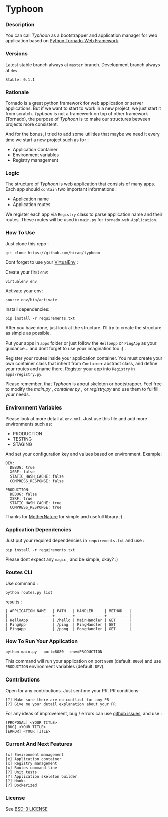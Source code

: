 # Typhoon

### Description

You can call _Typhoon_ as a bootstrapper and application manager for web application based on [Python Tornado Web Framework](http://www.tornadoweb.org).

### Versions

Latest stable branch always at `master` branch.  Development branch always at `dev`.

```
Stable: 0.1.1
```

### Rationale

Tornado is a great python framework for web application or server applications.  But if we want to start to work in a new project, we just start it from scratch.  _Typhoon_ is not a framework on top of other framework (Tornado), the purpose of _Typhoon_ is to make our structures between projects more consistent.  

And for the bonus, i tried to add some utilities that maybe we need it every time we start a new project such as for :

- Application Container
- Environment variables
- Registry management

### Logic

The structure of _Typhoon_ is web application that consists of many apps.  Each app should `contain` two important informations :

- Application name
- Application routes

We register each app via `Registry` class to parse application name and their routes.  These routes will be used in `main.py` for `tornado.web.Application`.

### How To Use

Just clone this repo :

```
git clone https://github.com/hiraq/typhoon
```

Dont forget to use your [VirtualEnv](https://github.com/pypa/virtualenv) :

Create your first `env`:

```
virtualenv env
```
Activate your env:

```
source env/bin/activate
```

Install dependencies:

```
pip install -r requirements.txt
```

After you have done, just look at the structure.  I'll try to create the structure as simple as possible.

Put your apps in `apps` folder or just follow the `HelloApp` or `PingApp` as your guidance....and dont forget to use your imagination too :) .

Register your routes inside your application container.  You must create your own container class that inherit from
`Container` abstract class, and define your routes and name there.
Register your app into `Registry`  in `apps/registry.py`.

Please remember, that _Typhoon_ is about skeleton or bootstrapper. Feel free to modify the _main.py_ , _container.py_ , or _registry.py_ and use them to fullfill your needs.

### Environment Variables

Please look at more detail at `env.yml`.  Just use this file and add more environments such as:

- PRODUCTION
- TESTING
- STAGING

And set your configuration key and values based on environment.  Example:

```
DEV:
  DEBUG: true
  XSRF: false
  STATIC_HASH_CACHE: false
  COMPRESS_RESPONSE: false

PRODUCTION:
  DEBUG: false
  XSRF: true
  STATIC_HASH_CACHE: true
  COMPRESS_RESPONSE: true
```

Thanks for [MotherNature](https://github.com/femmerling/mothernature) for simple and usefull library ;) .

### Application Dependencies

Just put your required dependencies in `requirements.txt` and use :

```
pip install -r requirements.txt
```

Please dont expect any `magic` , and be simple, okay? :)

### Routes CLI

Use command :

```
python routes.py list
```

results :

```
| APPLICATION NAME   | PATH   | HANDLER     | METHOD   |
|--------------------+--------+-------------+----------|
| HelloApp           | /hello | MainHandler | GET      |
| PingApp            | /ping  | PingHandler | GET      |
| PingApp            | /pong  | PongHandler | GET      |
```

### How To Run Your Application

```
python main.py --port=8080 --env=PRODUCTION
```

This command will run your application on port `8080` (default: `8000`) and use `PRODUCTION` environment variables (default: `DEV`).

### Contributions

Open for any contributions.  Just sent me your PR.  PR conditions:

```
[?] Make sure there are no conflict for any PR
[?] Give me your detail explanation about your PR
```

For any ideas of improvement, bug / errors can use [github issues](https://github.com/hiraq/typhoon/issues), and use :

```
[PROPOSAL] <YOUR TITLE>
[BUG] <YOUR TITLE>
[ERROR] <YOUR TITLE>
```

### Current And Next Features

```
[x] Environment management
[x] Application container
[x] Registry management
[x] Routes command line
[?] Unit tests
[?] Application skeleton builder
[?] Hooks
[?] Dockerized
```

### License

See [BSD-3 LICENSE](https://github.com/hiraq/typhoon/blob/master/LICENSE)
